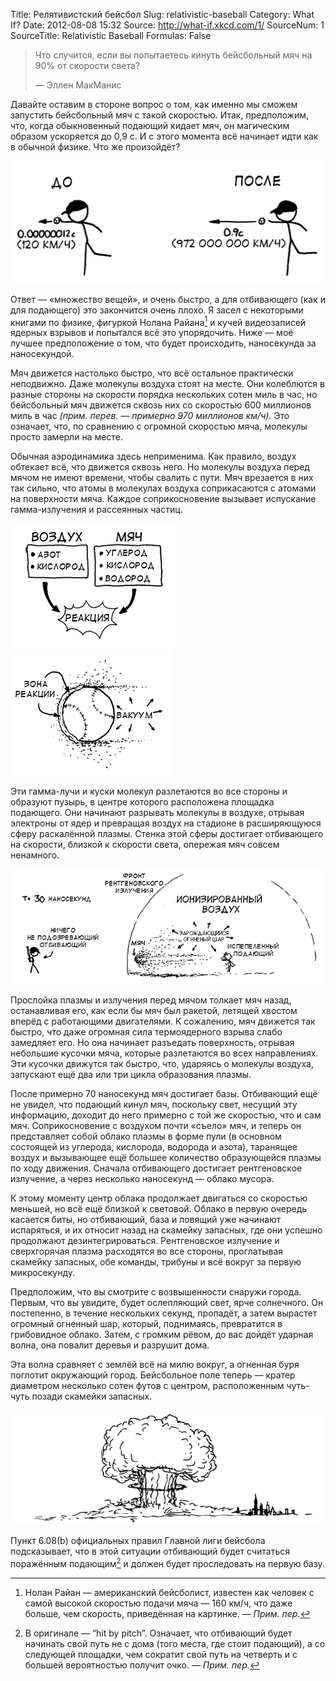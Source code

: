 Title: Релятивистский бейсбол
Slug: relativistic-baseball
Category: What If?
Date: 2012-08-08 15:32
Source: http://what-if.xkcd.com/1/
SourceNum: 1
SourceTitle: Relativistic Baseball
Formulas: False

> Что случится, если вы попытаетесь кинуть бейсбольный мяч на 90% от скорости света?
>
> — Эллен МакМанис

Давайте оставим в стороне вопрос о том, как именно мы сможем запустить бейсбольный мяч с такой скоростью. Итак, предположим, что, когда обыкновенный подающий кидает мяч, он магическим образом ускоряется до 0,9 c. И с этого момента всё начинает идти как в обычной физике. Что же произойдёт?

![](/uploads/001-relativistic-baseball/relativistic_baseball_01_ru.png "Подающий кидает мяч.")

Ответ — «множество вещей», и очень быстро, а для отбивающего (как и для подающего) это закончится очень плохо. Я засел с некоторыми книгами по физике, фигуркой Нолана Райана[^1] и кучей видеозаписей ядерных взрывов и попытался всё это упорядочить. Ниже — моё лучшее предположение о том, что будет происходить, наносекунда за наносекундой.

[^1]: Нолан Райан — американский бейсболист, известен как человек с самой высокой скоростью подачи мяча — 160 км/ч, что даже больше, чем скорость, приведённая на картинке. — *Прим. пер.*

Мяч движется настолько быстро, что всё остальное практически неподвижно. Даже молекулы воздуха стоят на месте. Они колеблются в разные стороны на скорости порядка нескольких сотен миль в час, но бейсбольный мяч движется сквозь них со скоростью 600 миллионов миль в час _(прим. перев. — примерно 970 миллионов км/ч)_. Это означает, что, по сравнению с огромной скоростью мяча, молекулы просто замерли на месте.

Обычная аэродинамика здесь неприменима. Как правило, воздух обтекает всё, что движется сквозь него. Но молекулы воздуха перед мячом не имеют времени, чтобы свалить с пути. Мяч врезается в них так сильно, что атомы в молекулах воздуха соприкасаются с атомами на поверхности мяча. Каждое соприкосновение вызывает испускание гамма-излучения и рассеянных частиц.

![](/uploads/001-relativistic-baseball/relativistic_baseball_02_ru.png "Иллюстрация образования плазмы.")
![](/uploads/001-relativistic-baseball/relativistic_baseball_03_ru.png "Плазменная зона бейсбольного мяча.")

Эти гамма-лучи и куски молекул разлетаются во все стороны и образуют пузырь, в центре которого расположена площадка подающего. Они начинают разрывать молекулы в воздухе, отрывая электроны от ядер и превращая воздух на стадионе в расширяющуюся сферу раскалённой плазмы. Стенка этой сферы достигает отбивающего на скорости, близкой к скорости света, опережая мяч совсем ненамного.

![](/uploads/001-relativistic-baseball/relativistic_baseball_04_ru.png "t=30 наносекунд.")

Прослойка плазмы и излучения перед мячом толкает мяч назад, останавливая его, как если бы мяч был ракетой, летящей хвостом вперёд с работающими двигателями. К сожалению, мяч движется так быстро, что даже огромная сила термоядерного взрыва слабо замедляет его. Но она начинает разъедать поверхность, отрывая небольшие кусочки мяча, которые разлетаются во всех направлениях. Эти кусочки движутся так быстро, что, ударяясь о молекулы воздуха, запускают ещё два или три цикла образования плазмы.

После примерно 70 наносекунд мяч достигает базы. Отбивающий ещё не увидел, что подающий кинул мяч, поскольку свет, несущий эту информацию, доходит до него примерно с той же скоростью, что и сам мяч. Соприкосновение с воздухом почти «съело» мяч, и теперь он представляет собой облако плазмы в форме пули (в основном состоящей из углерода, кислорода, водорода и азота), таранящее воздух и вызывающее ещё большее количество образующейся плазмы по ходу движения. Сначала отбивающего достигает рентгеновское излучение, а через несколько наносекунд — облако мусора.

К этому моменту центр облака продолжает двигаться со скоростью меньшей, но всё ещё близкой к световой. Облако в первую очередь касается биты, но отбивающий, база и ловящий уже начинают испаряться, и их относит назад на скамейку запасных, где они успешно продолжают дезинтегрироваться. Рентгеновское излучение и сверхгорячая плазма расходятся во все стороны, проглатывая скамейку запасных, обе команды, трибуны и всё вокруг за первую микросекунду.

Предположим, что вы смотрите с возвышенности снаружи города. Первым, что вы увидите, будет ослепляющий свет, ярче солнечного. Он постепенно, в течение нескольких секунд, пропадёт, а затем вырастет огромный огненный шар, который, поднимаясь, превратится в грибовидное облако. Затем, с громким рёвом, до вас дойдёт ударная волна, она повалит деревья и разрушит дома.

Эта волна сравняет с землёй всё на милю вокруг, а огненная буря поглотит окружающий город. Бейсбольное поле теперь — кратер диаметром несколько сотен футов с центром, расположенным чуть-чуть позади скамейки запасных.

![](/uploads/001-relativistic-baseball/relativistic_baseball_05_ru.png "Грибовидное облако.")

Пункт 6.08(b) официальных правил Главной лиги бейсбола подсказывает, что в этой ситуации отбивающий будет считаться поражённым подающим[^2] и должен будет проследовать на первую базу.

[^2]: В оригинале — “hit by pitch”. Означает, что отбивающий будет начинать свой путь не с дома (того места, где стоит подающий), а со следующей площадки, чем сократит свой путь на четверть и с большей вероятностью получит очко. — *Прим. пер.*
